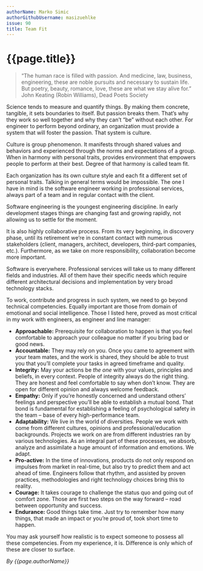 ```yaml
---
authorName: Marko Simic
authorGithubUsername: masizuehlke
issue: 90
title: Team Fit
---
```

# {{page.title}}

> “The human race is filled with passion. And medicine, law, business, engineering, these are noble pursuits and necessary to sustain life. But poetry, beauty, romance, love, these are what we stay alive for.” John Keating (Robin Williams), Dead Poets Society

Science tends to measure and quantify things. By making them concrete, tangible, it sets boundaries to itself. But passion breaks them. That’s why they work so well together and why they can’t “be” without each other. For engineer to perform beyond ordinary, an organization must provide a system that will foster the passion. That system is culture.

Culture is group phenomenon. It manifests through shared values and behaviors and experienced through the norms and expectations of a group. When in harmony with personal traits, provides environment that empowers people to perform at their best. Degree of that harmony is called team fit.

Each organization has its own culture style and each fit a different set of personal traits. Talking in general terms would be impossible. The one I have in mind is the software engineer working in professional services, always part of a team and in regular contact with the client.

Software engineering is the youngest engineering discipline. In early development stages things are changing fast and growing rapidly, not allowing us to settle for the moment.

It is also highly collaborative process. From its very beginning, in discovery phase, until its retirement we’re in constant contact with numerous stakeholders (client, managers, architect, developers, third-part companies, etc.). Furthermore, as we take on more responsibility, collaboration become more important.

Software is everywhere. Professional services will take us to many different fields and industries. All of them have their specific needs which require different architectural decisions and implementation by very broad technology stacks. 

To work, contribute and progress in such system, we need to go beyond technical competencies. Equally important are those from domain of emotional and social intelligence. Those I listed here, proved as most critical in my work with engineers, as engineer and line manager:

- **Approachable:** Prerequisite for collaboration to happen is that you feel comfortable to approach your colleague no matter if you bring bad or good news. 
- **Accountable:** They may rely on you. Once you came to agreement with your team mates, and the work is shared, they should be able to trust you that you’ll complete your tasks in agreed timeframe and quality.
- **Integrity:** May your actions be _the one_ with your values, principles and beliefs, in every context. People of integrity always do the right thing. They are honest and feel comfortable to say when don’t know. They are open for different opinion and always welcome feedback.
- **Empathy:** Only if you’re honestly concerned and understand others’ feelings and perspective you’ll be able to establish a mutual bond. That bond is fundamental for establishing a feeling of psychological safety in the team – base of every high-performance team.
- **Adaptability:** We live in the world of diversities. People we work with come from different cultures, opinions and professional/education backgrounds. Projects we work on are from different industries ran by various technologies. As an integral part of these processes, we absorb, analyze and assimilate a huge amount of information and emotions. We adapt.
- **Pro-active:** In the time of innovations, products do not only respond on impulses from market in real-time, but also try to predict them and act ahead of time. Engineers follow that rhythm, and assisted by proven practices, methodologies and right technology choices bring this to reality.
- **Courage:** It takes courage to challenge the status quo and going out of comfort zone. Those are first two steps on the way forward – road between opportunity and success. 
- **Endurance:** Good things take time. Just try to remember how many things, that made an impact or you’re proud of, took short time to happen.

You may ask yourself how realistic is to expect someone to possess all these competencies.
From my experience, it is. Difference is only which of these are closer to surface.

*By {{page.authorName}}*
